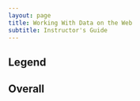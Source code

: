 ```yaml
---
layout: page
title: Working With Data on the Web
subtitle: Instructor's Guide
---
```

## Legend

## Overall

